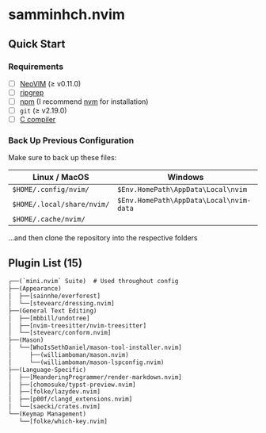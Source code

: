 # samminhch.nvim

## Quick Start

### Requirements

- [ ] [NeoVIM](https://neovim.io/) (≥ v0.11.0)
- [ ] [ripgrep](https://github.com/BurntSushi/ripgrep)
- [ ] [npm](https://nodejs.org/en) (I recommend [nvm](https://github.com/nvm-sh/nvm) for installation)
- [ ] `git` (≥ v2.19.0)
- [ ] [C compiler](https://github.com/nvim-treesitter/nvim-treesitter#requirements)

### Back Up Previous Configuration

Make sure to back up these files:

| Linux / MacOS              | Windows                                 |
| -------------------------- | --------------------------------------- |
| `$HOME/.config/nvim/`      | `$Env.HomePath\AppData\Local\nvim`      |
| `$HOME/.local/share/nvim/` | `$Env.HomePath\AppData\Local\nvim-data` |
| `$HOME/.cache/nvim/`       |                                         |

...and then clone the repository into the respective folders

## Plugin List (15)

```txt
┌──(`mini.nvim` Suite)  # Used throughout config
├──(Appearance)
│  ├──[sainnhe/everforest]
│  └──[stevearc/dressing.nvim]
├──(General Text Editing)
│  ├──[mbbill/undotree]
│  ├──[nvim-treesitter/nvim-treesitter]
│  └──[stevearc/conform.nvim]
├──(Mason)
│  └──[WhoIsSethDaniel/mason-tool-installer.nvim]
│     ├──(williamboman/mason.nvim)
│     └──(williamboman/mason-lspconfig.nvim)
├──(Language-Specific)
│  ├──[MeanderingProgrammer/render-markdown.nvim]
│  ├──[chomosuke/typst-preview.nvim]
│  ├──[folke/lazydev.nvim]
│  ├──[p00f/clangd_extensions.nvim]
│  └──[saecki/crates.nvim]
└──(Keymap Management)
   └──[folke/which-key.nvim]
```
